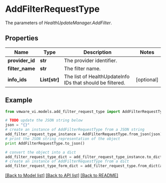 # AddFilterRequestType

The parameters of *HealthUpdateManager.AddFilter*. 

## Properties
Name | Type | Description | Notes
------------ | ------------- | ------------- | -------------
**provider_id** | **str** | The provider identifier.  | 
**filter_name** | **str** | The filter name.  | 
**info_ids** | **List[str]** | The list of HealthUpdateInfo IDs that should be filtered.  | [optional] 

## Example

```python
from vmware_vi.models.add_filter_request_type import AddFilterRequestType

# TODO update the JSON string below
json = "{}"
# create an instance of AddFilterRequestType from a JSON string
add_filter_request_type_instance = AddFilterRequestType.from_json(json)
# print the JSON string representation of the object
print AddFilterRequestType.to_json()

# convert the object into a dict
add_filter_request_type_dict = add_filter_request_type_instance.to_dict()
# create an instance of AddFilterRequestType from a dict
add_filter_request_type_form_dict = add_filter_request_type.from_dict(add_filter_request_type_dict)
```
[[Back to Model list]](../README.md#documentation-for-models) [[Back to API list]](../README.md#documentation-for-api-endpoints) [[Back to README]](../README.md)


